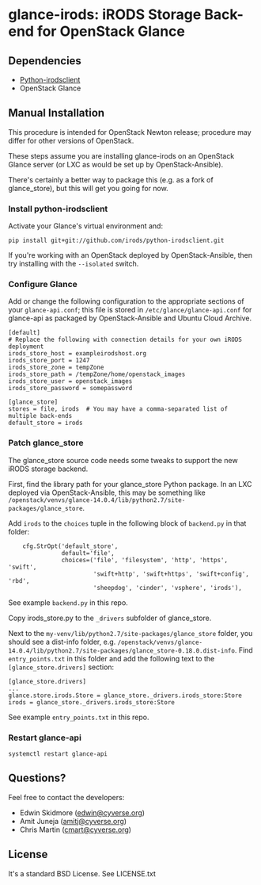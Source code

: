 # glance-irods: iRODS Storage Back-end for OpenStack Glance

## Dependencies
* [Python-irodsclient](https://pypi.python.org/pypi/python-irodsclient)
* OpenStack Glance

## Manual Installation

This procedure is intended for OpenStack Newton release; procedure may differ for other versions of OpenStack.

These steps assume you are installing glance-irods on an OpenStack Glance server (or LXC as would be set up by OpenStack-Ansible).

There's certainly a better way to package this (e.g. as a fork of glance_store), but this will get you going for now.

### Install python-irodsclient

Activate your Glance's virtual environment and:
```
pip install git+git://github.com/irods/python-irodsclient.git
```

If you're working with an OpenStack deployed by OpenStack-Ansible, then try installing with the `--isolated` switch.

### Configure Glance

Add or change the following configuration to the appropriate sections of your `glance-api.conf`; this file is stored in `/etc/glance/glance-api.conf` for glance-api as packaged by OpenStack-Ansible and Ubuntu Cloud Archive.

```
[default]
# Replace the following with connection details for your own iRODS deployment
irods_store_host = exampleirodshost.org
irods_store_port = 1247
irods_store_zone = tempZone
irods_store_path = /tempZone/home/openstack_images
irods_store_user = openstack_images
irods_store_password = somepassword

[glance_store]
stores = file, irods  # You may have a comma-separated list of multiple back-ends
default_store = irods
```

### Patch glance_store

The glance_store source code needs some tweaks to support the new iRODS storage backend.

First, find the library path for your glance_store Python package. In an LXC deployed via OpenStack-Ansible, this may be something like `/openstack/venvs/glance-14.0.4/lib/python2.7/site-packages/glance_store`.

Add `irods` to the `choices` tuple in the following block of `backend.py` in that folder:

```
    cfg.StrOpt('default_store',
               default='file',
               choices=('file', 'filesystem', 'http', 'https', 'swift',
                        'swift+http', 'swift+https', 'swift+config', 'rbd',
                        'sheepdog', 'cinder', 'vsphere', 'irods'),
```
See example `backend.py` in this repo.

Copy irods_store.py to the `_drivers` subfolder of glance_store.

Next to the `my-venv/lib/python2.7/site-packages/glance_store` folder, you should see a dist-info folder, e.g. `/openstack/venvs/glance-14.0.4/lib/python2.7/site-packages/glance_store-0.18.0.dist-info`. Find `entry_points.txt` in this folder and add the following text to the `[glance_store.drivers]` section:

```
[glance_store.drivers]
...
glance.store.irods.Store = glance_store._drivers.irods_store:Store
irods = glance_store._drivers.irods_store:Store
```

See example `entry_points.txt` in this repo.

### Restart glance-api

`systemctl restart glance-api`


## Questions?

Feel free to contact the developers:
- Edwin Skidmore (edwin@cyverse.org)
- Amit Juneja (amitj@cyverse.org)
- Chris Martin (cmart@cyverse.org)

## License

It's a standard BSD License. See LICENSE.txt
